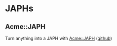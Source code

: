 # JAPHs

## Acme::JAPH
Turn anything into a JAPH with [Acme::JAPH](https://github.com/gitpan/Acme-JAPH) ([github](https://github.com/gitpan/Acme-JAPH))

